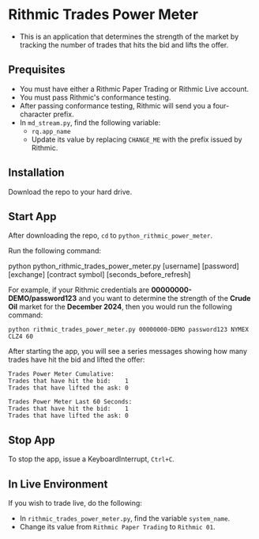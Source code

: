# Rithmic Trades Power Meter

* This is an application that determines the strength of the market by tracking the number of trades that hits the bid and lifts the offer.


## Prequisites

* You must have either a Rithmic Paper Trading or Rithmic Live account.
* You must pass Rithmic's conformance testing.
* After passing conformance testing, Rithmic will send you a four-character prefix. 
* In `md_stream.py`, find the following variable:
    * `rq.app_name`
    * Update its value by replacing `CHANGE_ME` with the prefix issued by Rithmic.
    
## Installation

Download the repo to your hard drive.

## Start App

After downloading the repo, `cd` to `python_rithmic_power_meter`.

Run the following command:


python python_rithmic_trades_power_meter.py [username] [password] [exchange] [contract symbol] [seconds_before_refresh]


For example, if your Rithmic credentials are **00000000-DEMO/password123** and you want to determine the strength of the **Crude Oil** market for the **December 2024**, then you would run the following command:

```
python rithmic_trades_power_meter.py 00000000-DEMO password123 NYMEX CLZ4 60
``` 

After starting the app, you will see a series messages showing how many trades have hit the bid and lifted the offer:

```
Trades Power Meter Cumulative:
Trades that have hit the bid:    1
Trades that have lifted the ask: 0

Trades Power Meter Last 60 Seconds:
Trades that have hit the bid:    1
Trades that have lifted the ask: 0
```

## Stop App

To stop the app, issue a KeyboardInterrupt, `Ctrl+C`.

## In Live Environment

If you wish to trade live, do the following:

* In `rithmic_trades_power_meter.py`, find the variable `system_name`.
* Change its value from `Rithmic Paper Trading` to `Rithmic 01`.
     


